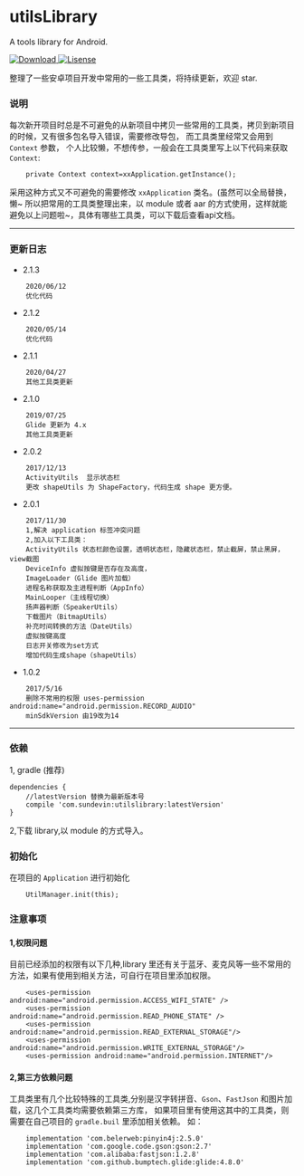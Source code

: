 
# utilsLibrary
A tools library for Android.

[ ![Download](https://api.bintray.com/packages/sundevin/UtilsLibrary/utilsLibrary/images/download.svg) ](https://bintray.com/sundevin/UtilsLibrary/utilsLibrary/_latestVersion)[![Lisense](https://img.shields.io/badge/License-Apache%202-lightgrey.svg)](https://www.apache.org/licenses/LICENSE-2.0)

整理了一些安卓项目开发中常用的一些工具类，将持续更新，欢迎 star.

### 说明
每次新开项目时总是不可避免的从新项目中拷贝一些常用的工具类，拷贝到新项目的时候，又有很多包名导入错误，需要修改导包，
而工具类里经常又会用到 `Context` 参数，
个人比较懒，不想传参，一般会在工具类里写上以下代码来获取 `Context`:
```
    private Context context=xxApplication.getInstance();
```
采用这种方式又不可避免的需要修改 `xxApplication` 类名。(虽然可以全局替换，懒~
所以把常用的工具类整理出来，以 module 或者 aar 的方式使用，这样就能避免以上问题啦~，具体有哪些工具类，可以下载后查看api文档。

---
### 更新日志

- 2.1.3
```
    2020/06/12
    优化代码
```

- 2.1.2
```
    2020/05/14
    优化代码
```

- 2.1.1
```
    2020/04/27
    其他工具类更新
```

- 2.1.0
```
    2019/07/25
    Glide 更新为 4.x
    其他工具类更新
```

- 2.0.2
```
    2017/12/13
    ActivityUtils  显示状态栏
    更改 shapeUtils 为 ShapeFactory，代码生成 shape 更方便。
```
- 2.0.1
```
    2017/11/30
    1,解决 application 标签冲突问题
    2,加入以下工具类：
    ActivityUtils 状态栏颜色设置，透明状态栏，隐藏状态栏，禁止截屏，禁止黑屏，view截图
    DeviceInfo 虚拟按键是否存在及高度，
    ImageLoader（Glide 图片加载）
    进程名称获取及主进程判断（AppInfo）
    MainLooper（主线程切换）
    扬声器判断（SpeakerUtils）
    下载图片（BitmapUtils）
    补充时间转换的方法（DateUtils）
    虚拟按键高度
    日志开关修改为set方式
    增加代码生成shape（shapeUtils）
```
- 1.0.2
```
    2017/5/16
    删除不常用的权限 uses-permission android:name="android.permission.RECORD_AUDIO"
    minSdkVersion 由19改为14
```
---
### 依赖
1, gradle (推荐)
```
dependencies {
    //latestVersion 替换为最新版本号
    compile 'com.sundevin:utilslibrary:latestVersion'
}
```

2,下载 library,以 module 的方式导入。

### 初始化
在项目的 `Application` 进行初始化
```
    UtilManager.init(this);
```
###  注意事项
#### 1,权限问题
目前已经添加的权限有以下几种,library 里还有关于蓝牙、麦克风等一些不常用的方法，如果有使用到相关方法，可自行在项目里添加权限。
```
    <uses-permission android:name="android.permission.ACCESS_WIFI_STATE" />
    <uses-permission android:name="android.permission.READ_PHONE_STATE" />
    <uses-permission android:name="android.permission.READ_EXTERNAL_STORAGE"/>
    <uses-permission android:name="android.permission.WRITE_EXTERNAL_STORAGE"/>
    <uses-permission android:name="android.permission.INTERNET"/>
```

#### 2,第三方依赖问题
工具类里有几个比较特殊的工具类,分别是汉字转拼音、`Gson`、`FastJson` 和图片加载，这几个工具类均需要依赖第三方库，
如果项目里有使用这其中的工具类，则需要在自己项目的 `gradle.buil` 里添加相关依赖。
如：
```
    implementation 'com.belerweb:pinyin4j:2.5.0'
    implementation 'com.google.code.gson:gson:2.7'
    implementation 'com.alibaba:fastjson:1.2.8'
    implementation 'com.github.bumptech.glide:glide:4.8.0'
```


